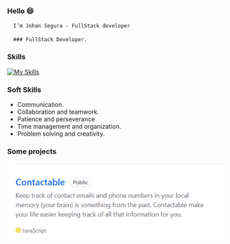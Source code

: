 ### Hello 😄
      I’m Johan Segura - FullStack developer
        
      ### FullStack Developer.

### Skills
[![My Skills](https://skillicons.dev/icons?i=js,react,ruby,rails,postgres,heroku,html,css,bootstrap,sass,git,github,bash,linux,cpp,figma	)](https://skillicons.dev)

### Soft Skills
- Communication.
- Collaboration and teamwork.
- Patience and perseverance
- Time management and organization.
- Problem solving and creativity.


### Some projects

<div align="center">
<a href="https://github.com/yamathe5/Contactable">
  <img align="center" src="https://raw.githubusercontent.com/yamathe5/Contactable/main/assets/images/contactable.png" />
</a>
</div>
